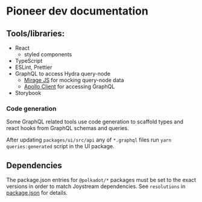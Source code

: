 # Pioneer dev documentation

## Tools/libraries:

- React
  - styled components
- TypeScript
- ESLint, Prettier
- GraphQL to access Hydra query-node
  - [Mirage JS](https://miragejs.com/) for mocking query-node data
  - [Apollo Client](https://www.apollographql.com/docs/react/) for accessing GraphQL
- Storybook

### Code generation

Some GraphQL related tools use code generation to scaffold types and react hooks from GraphQL schemas and queries.

After updating `packages/ui/src/api` any of `*.graphql` files run `yarn queries:generated` script in the UI package.

## Dependencies

The package.json entries for `@polkadot/*` packages must be set to the exact versions in order to match Joystream dependencies. See `resolutions` in [package.json](/package.json) for details.
